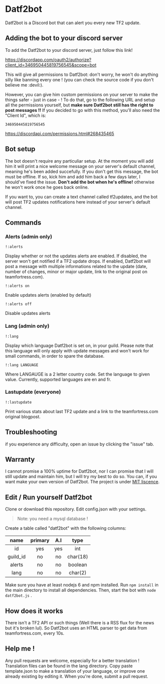 # Datf2bot

Datf2bot is a Discord bot that can alert you every new TF2 update.

## Adding the bot to your discord server

To add the Datf2bot to your discord server, just follow this link!

https://discordapp.com/oauth2/authorize?client_id=346950445819756545&scope=bot

This will give all permissions to Datf2bot: don't worry, he won't do anything silly like banning every one ! (you can check the source code if you don't believe me :devil:).

However, you can give him custom permissions on your server to make the things safer - just in case - ! To do that, go to the following URL and setup all the permissions yourself, but __make sure Datf2bot still has the right to post messages !!__ If you decided to go with this method, you'll also need the "Client Id", which is:
    
    346950445819756545

https://discordapi.com/permissions.html#268435465

## Bot setup

The bot doesn't require any particuliar setup. At the moment you will add him it will print a nice welcome message on your server's default channel, meaning he's been added succefully. If you don't get this message, the bot must be offline. If so, kick him and add him back a few days later, I should've fixed the issue. __Don't add the bot when he's offline!__ otherwise he won't work once he goes back online.

If you want to, you can create a text channel called tf2updates, and the bot will post TF2 updates notifications here instead of your server's default channel.

## Commands

### Alerts (admin only)

    !:alerts

Display whether or not the updates alerts are enabled. If disabled, the server won't get notified if a TF2 update drops. If enabled, Datf2bot will post a message with multiple informations related to the update (date, number of changes, minor or major update, link to the original post on teamfortress.com).

    !:alerts on

Enable updates alerts (enabled by default)

    !:alerts off

Disable updates alerts

### Lang (admin only)

    !:lang

Display which language Datf2bot is set on, in your guild. Please note that this language will only apply with update messages and won't work for small commands, in order to spare the database.

    !:lang LANGUAGE

Where LANGAUGE is a 2 letter country code. Set the language to given value. Currently, supported languages are en and fr.

### Lastupdate (everyone)

    !:lastupdate

Print various stats about last TF2 update and a link to the teamfortress.com original blogpost.

## Troubleshooting

if you experience any difficulty, open an issue by clicking the "issue" tab.

## Warranty

I cannot promise a 100% uptime for Datf2bot, nor I can promise that I will still update and maintain him, but I will try my best to do so. You can, if you want make your own version of Datf2bot. The project is under [MIT liscence](https://en.wikipedia.org/wiki/MIT_License).

## Edit / Run yourself Datf2bot

Clone or download this repository. Edit config.json with your settings. 

> Note: you need a mysql database !

Create a table called "datf2bot" with the following columns:

|  name  |primary| A.I |  type  |
|:------:|:-----:|:---:|:------:|
|id      |yes    |yes  |int     |
|guild_id|no     |no   |char(18)|
|alerts  |no     |no   |boolean |
|lang    |no     |no   |char(2) |


Make sure you have at least nodejs 6 and npm installed.
Run `npm install` in the main directory to install all dependencies.
Then, start the bot with `node datf2bot.js` .

## How does it works

There isn't a TF2 API or such things (Well there is a RSS flux for the news but it's broken lul). So Datf2bot uses an HTML parser to get data from teamfortress.com, every 10s.

## Help me !

Any pull requests are welcome, especially for a better translation !
Translation files can be found in the lang directory.
Copy paste template.json to make a translation of your language, or improve one already existing by editing it.
When you're done, submit a pull request.